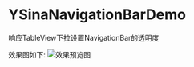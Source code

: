 # YSinaNavigationBarDemo
响应TableView下拉设置NavigationBar的透明度


效果图如下:
![效果预览图](https://github.com/YRunIntoLove/YSinaNavigationBarDemo/raw/master/YSinaNavigationBarDemo/Image/Sina.gif)

